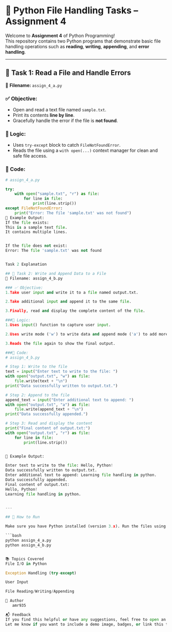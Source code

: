 # 📂 Python File Handling Tasks – Assignment 4

Welcome to **Assignment 4** of Python Programming!  
This repository contains two Python programs that demonstrate basic file handling operations such as **reading**, **writing**, **appending**, and **error handling**.

---

## 🔧 Task 1: Read a File and Handle Errors

📁 **Filename:** `assign_4_a.py`

### ✅ Objective:
- Open and read a text file named `sample.txt`.
- Print its contents **line by line**.
- Gracefully handle the error if the file is **not found**.

### 🧠 Logic:
- Uses `try-except` block to catch `FileNotFoundError`.
- Reads the file using a `with open(...)` context manager for clean and safe file access.

### 📜 Code:

```python
# assign_4_a.py

try:
    with open("sample.txt", "r") as file:
        for line in file:
            print(line.strip())
except FileNotFoundError:
    print("Error: The file 'sample.txt' was not found")
📌 Example Output:
If the file exists:
This is a sample text file.
It contains multiple lines.


If the file does not exist:
Error: The file 'sample.txt' was not found


Task 2 Explanation

## 🔧 Task 2: Write and Append Data to a File
📁 Filename: assign_4_b.py

### ✅ Objective:
1.Take user input and write it to a file named output.txt.

2.Take additional input and append it to the same file.

3.Finally, read and display the complete content of the file.

###🧠 Logic:
1.Uses input() function to capture user input.

2.Uses write mode ('w') to write data and append mode ('a') to add more content.

3.Reads the file again to show the final output.

###📜 Code:
# assign_4_b.py

# Step 1: Write to the file
text = input("Enter text to write to the file: ")
with open("output.txt", "w") as file:
    file.write(text + "\n")
print("Data successfully written to output.txt.")

# Step 2: Append to the file
append_text = input("Enter additional text to append: ")
with open("output.txt", "a") as file:
    file.write(append_text + "\n")
print("Data successfully appended.")

# Step 3: Read and display the content
print("Final content of output.txt:")
with open("output.txt", "r") as file:
    for line in file:
        print(line.strip())


📌 Example Output:

Enter text to write to the file: Hello, Python!
Data successfully written to output.txt.
Enter additional text to append: Learning file handling in python.
Data successfully appended.
Final content of output.txt:
Hello, Python!
Learning file handling in python.


---

## 🚀 How to Run

Make sure you have Python installed (version 3.x). Run the files using:

```bash
python assign_4_a.py
python assign_4_b.py


📚 Topics Covered
File I/O in Python

Exception Handling (try-except)

User Input

File Reading/Writing/Appending

🌟 Author
   amr935

📬 Feedback
If you find this helpful or have any suggestions, feel free to open an issue or pull request. Contributions are welcome!
Let me know if you want to include a demo image, badges, or link this to your actual GitHub repo.



